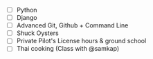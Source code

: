 - [ ] Python 
- [ ] Django
- [ ] Advanced Git, Github + Command Line 
- [ ] Shuck Oysters
- [ ] Private Pilot's License hours & ground school 
- [ ] Thai cooking (Class with @samkap)
